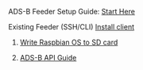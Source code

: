 ADS-B Feeder Setup Guide: 
<a href="https://github.com/adsb-related-code/how-to-setup-community-adsb-feeder/wiki/Guide:-How-to-setup-a-community-ADSB-Feeder-Receiver">Start Here</a>

Existing Feeder (SSH/CLI)
<a href="https://github.com/airplanes-live/feed">Install client<a/>


1. <a href="https://github.com/adsb-related-code/how-to-setup-community-adsb-feeder/wiki/How-to-write-Raspbian-OS-to-SD-card-using-Imager">Write Raspbian OS to SD card</a>

2. <a href="https://github.com/adsb-related-code/how-to-setup-community-adsb-feeder/wiki/ADSB-Data-API-Usage-Guide">ADS-B API Guide</a>
